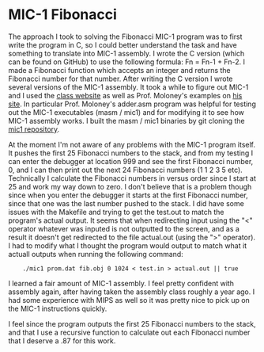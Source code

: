 MIC-1 Fibonacci
================
The approach I took to solving the Fibonacci MIC-1 program was to first
write the program in C, so I could better understand the task and have something
to translate into MIC-1 assembly. I wrote the C version (which can be found on
GitHub) to use the following formula: Fn = Fn-1 + Fn-2.
I made a Fibonacci function which accepts an integer and returns the Fibonacci
number for that number. After writing the C version I wrote several versions
of the MIC-1 assembly. It took a while to figure out MIC-1 and I used the
[class website](https://jeapostrophe.github.io/courses/2015/fall/305/course/index.html)
as well as Prof. Moloney's examples on [his site](http://www.cs.uml.edu/~bill/cs305/).
In particular Prof. Moloney's adder.asm program was helpful for testing out the
MIC-1 executables (masm / mic1) and for modifying it to see how MIC-1 assembly
works. I built the masm / mic1 binaries by git cloning the
[mic1 repository](https://github.com/jeapostrophe/mic1).

At the moment I'm not aware of any problems with the MIC-1 program itself.
It pushes the first 25 Fibonacci numbers to the stack, and from my testing I can
enter the debugger at location 999 and see the first Fibonacci number, 0, and I
can then print out the next 24 Fibonacci numbers (1 1 2 3 5 etc). Technically I
calculate the Fibonacci numbers in versus order since I start at 25 and work
my way down to zero. I don't believe that is a problem though since when you
enter the debugger it starts at the first Fibonacci number, since that one
was the last number pushed to the stack. I did have some issues with the Makefile
and trying to get the test.out to match the program's actual output. It seems
that when redirecting input using the "<" operator whatever was inputed is not
outputted to the screen, and as a result it doesn't get redirected to the file
actual.out (using the ">" operator). I had to modify what I thought the program
would output to match what it actuall outputs when running the following command:

```
	./mic1 prom.dat fib.obj 0 1024 < test.in > actual.out || true
```

I learned a fair amount of MIC-1 assembly. I feel pretty confident with assembly
again, after having taken the assembly class roughly a year ago. I had some
experience with MIPS as well so it was pretty nice to pick up on the MIC-1
instructions quickly.

I feel since the program outputs the first 25 Fibonacci numbers to the stack,
and that I use a recursive function to calculate out each Fibonacci number
that I deserve a .87 for this work.
